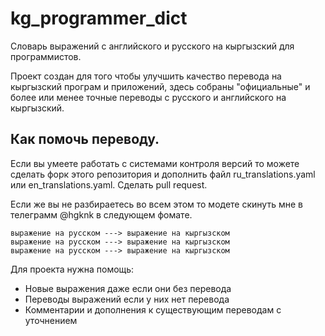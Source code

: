 # kg_programmer_dict
Словарь выражений с английского и русского на кыргызский для программистов. 

Проект создан для того чтобы улучшить качество перевода на кыргызский програм и приложений, здесь собраны "официальные" и более или менее точные переводы с русского и английского на кыргызский. 

## Как помочь переводу. 
Если вы умеете работать с системами контроля версий то можете сделать форк этого репозитория и дополнить файл ru_translations.yaml или en_translations.yaml. Сделать pull request.

Если же вы не разбираетесь во всем этом то модете скинуть мне в телеграмм @hgknk в следующем фомате.
``` 
выражение на русском ---> выражение на кыргызском 
выражение на русском ---> выражение на кыргызском 
выражение на русском ---> выражение на кыргызском 
```

Для проекта нужна помощь:
 * Новые выражения даже если они без перевода 
 * Переводы выражений если у них нет перевода
 * Комментарии и дополнения к существующим переводам с уточнением
